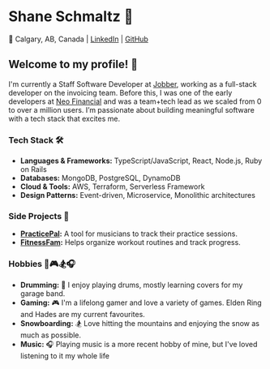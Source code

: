 # Shane Schmaltz 🚀

📍 Calgary, AB, Canada | [LinkedIn](https://www.linkedin.com/in/stschmaltz/) | [GitHub](https://github.com/stschmaltz)

## Welcome to my profile! 👋

I'm currently a Staff Software Developer at [Jobber](https://getjobber.com/), working as a full-stack developer on the invoicing team. Before this, I was one of the early developers at [Neo Financial](https://www.neofinancial.com/) and was a team+tech lead as we scaled from 0 to over a million users. I’m passionate about building meaningful software with a tech stack that excites me.

### Tech Stack 🛠
- **Languages & Frameworks:** TypeScript/JavaScript, React, Node.js, Ruby on Rails
- **Databases:** MongoDB, PostgreSQL, DynamoDB
- **Cloud & Tools:** AWS, Terraform, Serverless Framework
- **Design Patterns:** Event-driven, Microservice, Monolithic architectures

### Side Projects 🎨
- **[PracticePal](https://practicepal.app):** A tool for musicians to track their practice sessions.
- **[FitnessFam](https://fitnessfam.app):** Helps organize workout routines and track progress.

### Hobbies 🎵🎮🏂🎧
- **Drumming:** 🥁 I enjoy playing drums, mostly learning covers for my garage band.
- **Gaming:** 🎮 I'm a lifelong gamer and love a variety of games. Elden Ring and Hades are my current favourites.
- **Snowboarding:** 🏂 Love hitting the mountains and enjoying the snow as much as possible.
- **Music:** 🎧 Playing music is a more recent hobby of mine, but I've loved listening to it my whole life

